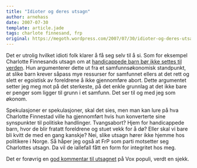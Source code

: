 ```yaml
---
title: "Idioter og deres utsagn"
author: arnehass
date: 2007-07-30
template: article.jade
tags: charlote finnesand, frp
original: https://megoth.wordpress.com/2007/07/30/idioter-og-deres-utsagn/
---
```


<p>Det er utrolig hvilket idioti folk klarer å få seg selv til å si. Som for eksempel Charlotte Finnesands utsagn om at <a href="http://www.radio102.no/radio102/web.nsf/0/65C354E3C087CC34C12573280029F7BC?OpenDocument">handicappede barn bør ikke settes til verden</a>. Hun argumenterer dette ut fra et samfunnsøkonomisk standpunkt, at slike barn krever såpass mye ressurser for samfunnet ellers at det rett og slett er egoistisk av foreldrene å ikke gjennomføre abort. Dette argumentet setter jeg meg mot på det sterkeste, på det enkle grunnlag at det ikke bare er penger som ligger til grunn i et samfunn. Det ser til og med jeg som økonom.</p>
<p>Spekulasjoner er spekulasjoner, skal det sies, men man kan lure på hva Charlotte Finnestad ville ha gjennomført hvis hun konverterte sine synspunkter til politiske handlinger. Tvangsabort? Hjem for handicappede barn, hvor de blir fratatt foreldrene og stuet vekk for å dø? Eller skal vi bare bli kvitt de med en gang kanskje? Nei, slike utsagn hører ikke hjemme hos politikere i Norge. Så håper jeg også at FrP som parti motsetter seg Charlottes utsagn. Da vil de iallefall fått en form for integritet hos meg.</p>
<p>Det er forøvrig en <a href="http://voxpopulinor.blogspot.com/2007/07/vi-m-ikke-sette-til-verden-frp.html">god kommentar til utsagnet</a> på Vox populi, verdt en sjekk.</p>
